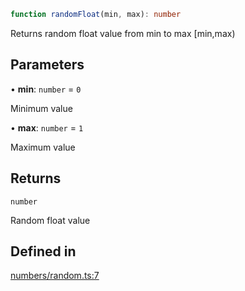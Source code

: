 ```ts
function randomFloat(min, max): number
```

Returns random float value from min to max [min,max)

## Parameters

• **min**: `number` = `0`

Minimum value

• **max**: `number` = `1`

Maximum value

## Returns

`number`

Random float value

## Defined in

[numbers/random.ts:7](https://github.com/Tismas/naszos-utils/blob/d1a1eb2a775799ea1a271a00b3a6cade833871d8/src/numbers/random.ts#L7)
